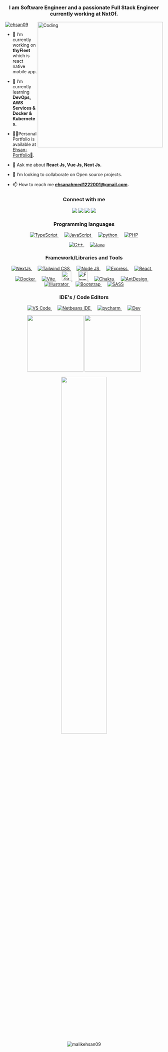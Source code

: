 <h3 align="center">I am Software Engineer and a passionate Full Stack Engineer currently working at NxtOf.</h3>

<img align ="right" alt ="Coding" width ="400" src="https://raw.githubusercontent.com/hasibul-hasan-shuvo/hasibul-hasan-shuvo/main/images/coding-boy.gif">
<p align="left"> <a href="https://twitter.com/ehsan09" target="blank"><img src="https://img.shields.io/twitter/follow/ehsan09?logo=twitter&style=for-the-badge" alt="ehsan09" /></a> </p>


- 🔭 I’m currently working on **thyFleet** which is react native mobile app.

- 🌱 I’m currently learning **DevOps, AWS Services & Docker & Kubernetes.**

- 👨‍💻Personal Portfolio is available at [Ehsan-Portfolio🔗](https://ehsan-portfolio-umber.vercel.app/).

- 💬 Ask me about **React Js, Vue Js, Next Js.**

- 🤝 I’m looking to collaborate on Open source projects.

- 📫 How to reach me **ehsanahmed1222001@gmail.com.**

<!--:Social Media Links!-->
<div align="center">
<h3 align="center">Connect with me</h3>
<a href = "https://www.facebook.com/captainWaheed43/"><img src="https://img.icons8.com/color/48/000000/facebook.png"/></a>
<a href = "https://www.instagram.com/captain_waheed_/"><img src="https://img.icons8.com/fluent/48/000000/instagram-new.png"/></a>
<a href = "https://www.linkedin.com/in/abdul-waheed781/"><img src="https://img.icons8.com/fluent/48/000000/linkedin.png"/></a>
<a href = "https://twitter.com/captainWaheed43"><img src="https://img.icons8.com/fluent/48/000000/twitterx.png"/></a>
</div>

<div align="center" >
<p > 
<h3 >Programming languages</h3>  
  <a href="#">
    <img alt="TypeScript" src="https://img.shields.io/badge/typescript-%23007ACC.svg?style=for-the-badge&logo=typescript&logoColor=white"/>
  </a>&emsp;
<a href="#">
    <img alt="JavaScript" src="https://img.shields.io/badge/JavaScript-323330?style=for-the-badge&logo=javascript&logoColor=F7DF1E"/>
  </a> &emsp;
  <a href="#">
    <img alt="python" src="https://img.shields.io/badge/python-3670A0?style=for-the-badge&logo=python&logoColor=ffdd54"/>
  </a>
&emsp;
<a href="#">
    <img alt="PHP" src="https://img.shields.io/badge/php-%23777BB4.svg?style=for-the-badge&logo=php&logoColor=white"/>
</a>
  
  &emsp;
<a href="#">
    <img alt="C++" src="https://img.shields.io/badge/C%2B%2B-00599C?style=for-the-badge&logo=c%2B%2B&logoColor=white"/>
  </a>
  &emsp;
<a href="#">
    <img alt="Java" src="https://img.shields.io/badge/Java-ED8B00?style=for-the-badge&logo=java&logoColor=white"/>
  </a>
 
</p>

</div>
<div align="center" >
<p >

  <h3 >Framework/Libraries and Tools</h3>

  <a href="#" target="_blank"> 
     <img alt="NextJs" src="https://img.shields.io/badge/Next-black?style=for-the-badge&logo=next.js&logoColor=white">
   </a>
   &emsp;
   <a href="#" target="_blank"> 
     <img alt="Tailwind CSS" src="https://img.shields.io/badge/tailwindcss-%2338B2AC.svg?style=for-the-badge&logo=tailwind-css&logoColor=white">
   </a>
   &emsp;
   <a href="#" target="_blank"> 
     <img alt="Node JS" src="https://img.shields.io/badge/node.js-6DA55F?style=for-the-badge&logo=node.js&logoColor=white">
   </a>  &emsp;
   <a href="#" target="_blank"> 
    <img alt="Express" src="https://img.shields.io/badge/express.js-%23404d59.svg?style=for-the-badge&logo=express&logoColor=%2361DAFB"/>
  </a>&emsp;
   <a href="#" target="_blank"> 
    <img alt="React" src="https://img.shields.io/badge/react-%2320232a.svg?style=for-the-badge&logo=react&logoColor=%2361DAFB"/>
  </a> &emsp;
   <a href="#" target="_blank"> 
    <img alt="Docker" src="https://img.shields.io/badge/docker-%230db7ed.svg?style=for-the-badge&logo=docker&logoColor=white"/>
  </a>&emsp;
    <a href="#" target="_blank"> 
     <img alt="Vite" src="https://img.shields.io/badge/vite-%23646CFF.svg?style=for-the-badge&logo=vite&logoColor=white">
   </a>
   &emsp;
  <a href="#" target="_blank"> 
    <img alt="GitHub" src="https://img.shields.io/badge/GitHub-100000?style=for-the-badge&logo=github&logoColor=white" height="30px"/>
  </a>
  &emsp;
  <a href="#" target="_blank"> 
    <img alt="Figma" src="https://img.shields.io/badge/Figma-100000?style=for-the-badge&logo=figma&logoColor=blue" height="30px"/>
  </a> &emsp;
   <a href="#" target="_blank"> 
    <img alt="Chakra" src="https://img.shields.io/badge/chakra-%234ED1C5.svg?style=for-the-badge&logo=chakraui&logoColor=white"/>
  </a> &emsp;
   <a href="#" target="_blank"> 
    <img alt="AntDesign" src="https://img.shields.io/badge/-AntDesign-%230170FE?style=for-the-badge&logo=ant-design&logoColor=white"/>
  </a>&emsp;
   <a href="#" target="_blank"> 
    <img alt="Illustrator" src="https://img.shields.io/badge/Adobe-illustrator-31A8FF?style=for-the-badge&logo=Adobe-illustrator&labelColor=0a446b&logoWidth=15"/>
  </a> &emsp;
  <a href="#" target="_blank"> 
     <img alt="Bootstrap" src="https://img.shields.io/badge/Bootstrap-563D7C?style=for-the-badge&logo=bootstrap&logoColor=white">
   </a>
   &emsp;
  <a href="#" target="_blank"> 
    <img alt="SASS" src="https://img.shields.io/badge/SASS-hotpink.svg?style=for-the-badge&logo=SASS&logoColor=white"/>
  </a>
</p>
</div>

<div align="center">
<p > 
  <h3 >IDE's / Code Editors</h3> 
  <a href="#" target="_blank"> 
    <img alt="VS Code" src="https://img.shields.io/badge/Visual_Studio_Code-0078D4?style=for-the-badge&logo=visual%20studio%20code&logoColor=white"/>
  </a>
    &emsp;
  <a href="#" target="_blank"> 
    <img alt="Netbeans IDE" src="https://img.shields.io/badge/NetBeansIDE-1B6AC6.svg?style=for-the-badge&logo=apache-netbeans-ide&logoColor=white"/>
  </a>
   &emsp;
  <a href="#" target="_blank"> 
   <img alt="pycharm"src="https://img.shields.io/badge/pycharm-143?style=for-the-badge&logo=pycharm&logoColor=black&color=black&labelColor=green"/>
  </a>
   &emsp;
  <a href="#" target="_blank"> 
    <img alt="Dev" src="https://img.shields.io/badge/Dev-001576.svg?style=for-the-badge&logo=Dev&logoColor=blue"/>
  </a>
</p>
</div>

<p align="center">
<a href="#">
  <img height="180em" src="https://github-readme-stats.vercel.app/api?username=malikEhsan09&show_icons=true&theme=tokyonight&hide_border=true"/>
  <img height="180em" src="https://github-readme-stats.vercel.app/api/top-langs/?username=malikEhsan09&layout=compact&langs_count=8&theme=tokyonight&hide_border=true"/>
</a>
  <p align="center">
  <img width="54%" src="https://streak-stats.demolab.com?user=malikEhsan09&theme=tokyonight&hide_border=true" />
  </p>
</p>
</p>
</p>
<p align="center">
  <img align="center" src="https://github-readme-stats.vercel.app/api/top-langs?username=malikehsan09&show_icons=true&locale=en&layout=compact&theme=radical&bg_color=0D1117&title_color=F85D7F&text_color=FFFFFF&icon_color=F85D7F&border_color=30363D" alt="malikehsan09" />
</p>

